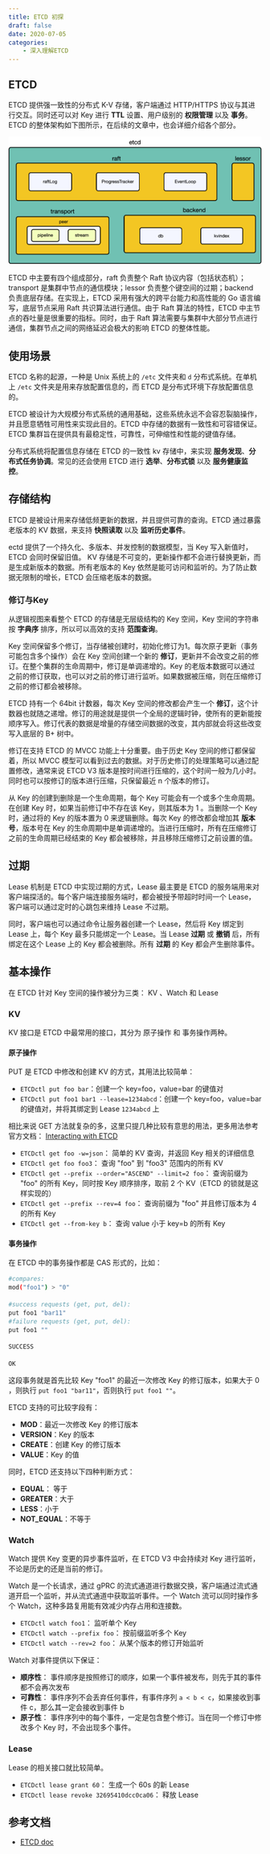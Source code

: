 ```yaml
---
title: ETCD 初探
draft: false
date: 2020-07-05
categories: 
    - 深入理解ETCD
---
```


## ETCD

ETCD 提供强一致性的分布式 K-V 存储，客户端通过 HTTP/HTTPS 协议与其进行交互。同时还可以对 Key 进行 **TTL** 设置、用户级别的 **权限管理** 以及 **事务**。ETCD 的整体架构如下图所示，在后续的文章中，也会详细介绍各个部分。

![](assists/architecture.png)

ETCD 中主要有四个组成部分，raft 负责整个 Raft 协议内容（包括状态机）；transport 是集群中节点的通信模块；lessor 负责整个键空间的过期；backend 负责底层存储。在实现上，ETCD 采用有强大的跨平台能力和高性能的 Go 语言编写，底层节点采用 Raft 共识算法进行通信。由于 Raft 算法的特性，ETCD 中主节点的吞吐量是很重要的指标。同时，由于 Raft 算法需要与集群中大部分节点进行通信，集群节点之间的网络延迟会极大的影响 ETCD 的整体性能。


## 使用场景

ETCD 名称的起源，一种是 Unix 系统上的 `/etc` 文件夹和 `d` 分布式系统。在单机上 `/etc` 文件夹是用来存放配置信息的，而 ETCD 是分布式环境下存放配置信息的。

ETCD 被设计为大规模分布式系统的通用基础，这些系统永远不会容忍裂脑操作，并且愿意牺牲可用性来实现此目的。ETCD 中存储的数据有一致性和可容错保证。ETCD 集群旨在提供具有最稳定性，可靠性，可伸缩性和性能的键值存储。

分布式系统将配置信息存储在 ETCD 的一致性 kv 存储中，来实现 **服务发现**、**分布式任务协调**。常见的还会使用 ETCD 进行 **选举**、**分布式锁** 以及 **服务健康监控**。


## 存储结构

ETCD 是被设计用来存储低频更新的数据，并且提供可靠的查询。ETCD 通过暴露老版本的 KV 数据，来支持 **快照读取** 以及 **监听历史事件**。

ectd 提供了一个持久化、多版本、并发控制的数据模型，当 Key 写入新值时，ETCD 会同时保留旧值。 KV 存储是不可变的，更新操作都不会进行替换更新，而是生成新版本的数据。所有老版本的 Key 依然是能可访问和监听的。为了防止数据无限制的增长，ETCD 会压缩老版本的数据。


### 修订与Key

从逻辑视图来看整个 ETCD 的存储是无层级结构的 Key 空间，Key 空间的字符串按 **字典序** 排序，所以可以高效的支持 **范围查询**。

Key 空间保留多个修订，当存储被创建时，初始化修订为1。每次原子更新（事务可能包含多个操作）会在 Key 空间创建一个新的 **修订**，更新并不会改变之前的修订。在整个集群的生命周期中，修订是单调递增的。Key 的老版本数据可以通过之前的修订获取，也可以对之前的修订进行监听。如果数据被压缩，则在压缩修订之前的修订都会被移除。


ETCD 持有一个 64bit 计数器，每次 Key 空间的修改都会产生一个 **修订**，这个计数器也就随之递增。修订的用途就是提供一个全局的逻辑时钟，使所有的更新能按顺序写入。修订代表的数据是增量的存储空间数据的改变，其内部就会将这些改变写入底层的 B+ 树中。


修订在支持 ETCD 的 MVCC 功能上十分重要。由于历史 Key 空间的修订都保留着，所以 MVCC 模型可以看到过去的数据。对于历史修订的处理策略可以通过配置修改，通常来说 ETCD V3 版本是按时间进行压缩的，这个时间一般为几小时。同时也可以按修订的版本进行压缩，只保留最近 n 个版本的修订。


从 Key 的创建到删除是一个生命周期，每个 Key 可能会有一个或多个生命周期。在创建 Key 时，如果当前修订中不存在该 Key，则其版本为 1 。当删除一个 Key 时，通过将的 Key 的版本置为 0 来逻辑删除。每次 Key 的修改都会增加其 **版本号**，版本号在 Key 的生命周期中是单调递增的。当进行压缩时，所有在压缩修订之前的生命周期已经结束的 Key 都会被移除，并且移除压缩修订之前设置的值。


## 过期

Lease 机制是 ETCD 中实现过期的方式，Lease 最主要是 ETCD 的服务端用来对客户端探活的。每个客户端连接服务端时，都会被授予带超时时间一个 Lease，客户端可以通过定时的心跳包来维持 Lease 不过期。

同时，客户端也可以通过命令让服务器创建一个 Lease，然后将 Key 绑定到 Lease 上，每个 Key 最多只能绑定一个 Lease。当 Lease **过期** 或 **撤销** 后，所有绑定在这个 Lease 上的 Key 都会被删除。所有 **过期** 的 Key 都会产生删除事件。


## 基本操作

在 ETCD 针对 Key 空间的操作被分为三类： KV 、Watch 和 Lease

### KV

KV 接口是 ETCD 中最常用的接口，其分为 原子操作 和 事务操作两种。

#### 原子操作

PUT 是 ETCD 中修改和创建 KV 的方式，其用法比较简单：

- `ETCDctl put foo bar`：创建一个 key=foo，value=bar 的键值对
- `ETCDctl put foo1 bar1 --lease=1234abcd`：创建一个 key=foo，value=bar 的键值对，并将其绑定到 Lease `1234abcd` 上


相比来说 GET 方法就复杂的多，这里只提几种比较有意思的用法，更多用法参考官方文档： [Interacting with ETCD](https://ETCD.io/docs/v3.4.0/dev-guide/interacting_v3/)

- `ETCDctl get foo -w=json`： 简单的 KV 查询，并返回 Key 相关的详细信息
- `ETCDctl get foo foo3`： 查询 "foo" 到 "foo3" 范围内的所有 KV
- `ETCDctl get --prefix --order="ASCEND" --limit=2 foo`： 查询前缀为 "foo" 的所有 Key，同时按 Key 顺序排序，取前 2 个 KV（ETCD 的锁就是这样实现的）
- `ETCDctl get --prefix --rev=4 foo`： 查询前缀为 "foo" 并且修订版本为 4 的所有 Key
- `ETCDctl get --from-key b`： 查询 value 小于 key=b 的所有 Key


#### 事务操作

在 ETCD 中的事务操作都是 CAS 形式的，比如：

```bash
#compares:
mod("foo1") > "0"

#success requests (get, put, del):
put foo1 "bar11"
#failure requests (get, put, del):
put foo1 ""

SUCCESS

OK
```

这段事务就是首先比较 Key "foo1" 的最近一次修改 Key 的修订版本，如果大于 0 ，则执行 `put foo1 "bar11"`，否则执行 `put foo1 ""`。

ETCD 支持的可比较字段有：

- **MOD**：最近一次修改 Key 的修订版本
- **VERSION**：Key 的版本
- **CREATE**：创建 Key 的修订版本
- **VALUE**：Key 的值

同时，ETCD 还支持以下四种判断方式：

- **EQUAL**： 等于
- **GREATER**：大于
- **LESS**：小于
- **NOT_EQUAL**：不等于

### Watch

Watch 提供 Key 变更的异步事件监听，在 ETCD V3 中会持续对 Key 进行监听，不论是历史的还是当前的修订。

Watch 是一个长请求，通过 gPRC 的流式通道进行数据交换，客户端通过流式通道开启一个监听，并从流式通道中获取监听事件。一个 Watch 流可以同时操作多个 Watch，这种多路复用能有效减少内存占用和连接数。


- `ETCDctl watch foo1`： 监听单个 Key
- `ETCDctl watch --prefix foo`： 按前缀监听多个 Key
- `ETCDctl watch --rev=2 foo`： 从某个版本的修订开始监听


Watch 对事件提供以下保证：

- **顺序性**： 事件顺序是按照修订的顺序，如果一个事件被发布，则先于其的事件都不会再次发布
- **可靠性**： 事件序列不会丢弃任何事件，有事件序列 `a < b < c`，如果接收到事件 c，那么其一定会接收到事件 b
- **原子性**： 事件序列中的每个事件，一定是包含整个修订。当在同一个修订中修改多个 Key 时，不会出现多个事件。

### Lease

Lease 的相关接口就比较简单。

- `ETCDctl lease grant 60`： 生成一个 60s 的新 Lease
- `ETCDctl lease revoke 32695410dcc0ca06`： 释放 Lease


## 参考文档

- [ETCD doc](https://ETCD.io/docs/v3.4.0/)